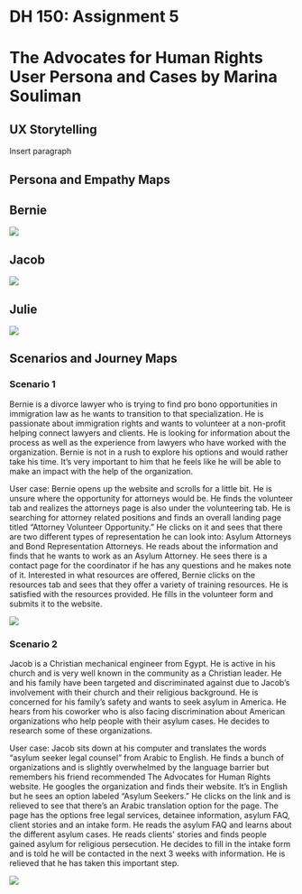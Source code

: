 # DH 150: Assignment 5 
# The Advocates for Human Rights User Persona and Cases by Marina Souliman 

## UX Storytelling
Insert paragraph 

## Persona and Empathy Maps 

## Bernie 
<img src="./Bernie_Map.png">

## Jacob
<img src="./Jacob_Map.png"> 

## Julie 
<img src="./Julie_Map.png">

## Scenarios and Journey Maps 
### Scenario 1 
Bernie is a divorce lawyer who is trying to find pro bono opportunities in immigration law as he wants to transition to that specialization. He is passionate about immigration rights and wants to volunteer at a non-profit helping connect lawyers and clients. He is looking for information about the process as well as the experience from lawyers who have worked with the organization. Bernie is not in a rush to explore his options and would rather take his time. It’s very important to him that he feels like he will be able to make an impact with the help of the organization. 

User case: Bernie opens up the website and scrolls for a little bit. He is unsure where the  opportunity for attorneys would be. He finds the volunteer tab and realizes the attorneys page is also under the volunteering tab. He is searching for attorney related positions and finds an overall landing page titled “Attorney Volunteer Opportunity.” He clicks on it and sees that there are two different types of representation he can look into: Asylum Attorneys and Bond Representation Attorneys. He reads about the information and finds that he wants to work as an Asylum Attorney. He sees there is a contact page for the coordinator if he has any questions and he makes note of it. Interested in what resources are offered, Bernie clicks on the resources tab and sees that they offer a variety of training resources. He is satisfied with the resources provided. He fills in the volunteer form and submits it to the website. 

<img src="./Bernie_Journey.png">

### Scenario 2 
Jacob is a Christian mechanical engineer from Egypt. He is active in his church and is very well known in the community as a Christian leader. He and his family have been targeted and discriminated against due to Jacob’s involvement with their church and their religious background. He is concerned for his family’s safety and wants to seek asylum in America. He hears from his coworker who is also facing discrimination about American organizations who help people with their asylum cases. He decides to research some of these organizations. 

User case: Jacob sits down at his computer and translates the words “asylum seeker legal counsel” from Arabic to English. He finds a bunch of organizations and is slightly overwhelmed by the language barrier but remembers his friend recommended The Advocates for Human Rights website. He googles the organization and finds their website. It’s in English but he sees an option labeled “Asylum Seekers.” He clicks on the link and is relieved to see that there’s an Arabic translation option for the page. The page has the options free legal services, detainee information, asylum FAQ, client stories and an intake form. He reads the asylum FAQ and learns about the different asylum cases. He reads clients' stories and finds people gained asylum for religious persecution. He decides to fill in the intake form and is told he will be contacted in the next 3 weeks with information. He is relieved that he has taken this important step. 

<img src="./Jacob_Journey.png">
